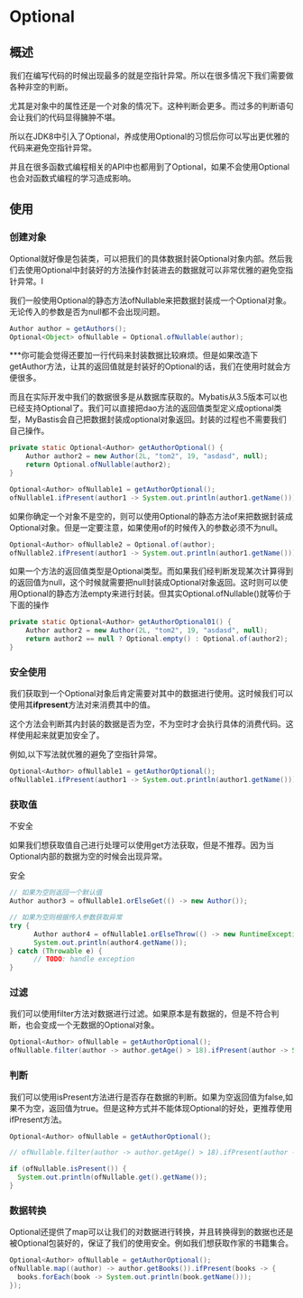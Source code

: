 # Optional

## 概述

我们在编写代码的时候出现最多的就是空指针异常。所以在很多情况下我们需要做各种非空的判断。

尤其是对象中的属性还是一个对象的情况下。这种判断会更多。而过多的判断语句会让我们的代码显得臃肿不堪。

所以在JDK8中引入了Optional，养成使用Optional的习惯后你可以写出更优雅的代码来避免空指针异常。

并且在很多函数式编程相关的API中也都用到了Optional，如果不会使用Optional也会对函数式编程的学习造成影响。

## 使用

### 创建对象

Optional就好像是包装类，可以把我们的具体数据封装Optional对象内部。然后我们去使用Optional中封装好的方法操作封装进去的数据就可以非常优雅的避免空指针异常。I

我们一般使用Optional的静态方法ofNullable来把数据封装成一个Optional对象。无论传入的参数是否为null都不会出现问题。

```java
Author author = getAuthors();
Optional<Object> ofNullable = Optional.ofNullable(author);
```

***你可能会觉得还要加一行代码来封装数据比较麻烦。但是如果改造下getAuthor方法，让其的返回值就是封装好的Optional的话，我们在使用时就会方便很多。

而且在实际开发中我们的数据很多是从数据库获取的。Mybatis从3.5版本可以也已经支持Optional了。我们可以直接把dao方法的返回值类型定义成optional类型，MyBastis会自己把数据封装成optional对象返回。封装的过程也不需要我们自己操作。

```java
private static Optional<Author> getAuthorOptional() {
    Author author2 = new Author(2L, "tom2", 19, "asdasd", null);
    return Optional.ofNullable(author2);
}

Optional<Author> ofNullable1 = getAuthorOptional();
ofNullable1.ifPresent(author1 -> System.out.println(author1.getName()));
```

如果你确定一个对象不是空的，则可以使用Optional的静态方法of来把数据封装成Optional对象。但是一定要注意，如果使用of的时候传入的参数必须不为null。

```java
Optional<Author> ofNullable2 = Optional.of(author);
ofNullable2.ifPresent(author1 -> System.out.println(author1.getName()));
```

如果一个方法的返回值类型是Optional类型。而如果我们经判断发现某次计算得到的返回值为null，这个时候就需要把null封装成Optional对象返回。这时则可以使用Optional的静态方法empty来进行封装。但其实Optional.ofNullable()就等价于下面的操作

```java
private static Optional<Author> getAuthorOptional01() {
    Author author2 = new Author(2L, "tom2", 19, "asdasd", null);
    return author2 == null ? Optional.empty() : Optional.of(author2);
}
```

### 安全使用

我们获取到一个Optional对象后肯定需要对其中的数据进行使用。这时候我们可以使用其**ifpresent**方法对来消费其中的值。

这个方法会判断其内封装的数据是否为空，不为空时才会执行具体的消费代码。这样使用起来就更加安全了。

例如,以下写法就优雅的避免了空指针异常。

```java
Optional<Author> ofNullable1 = getAuthorOptional();
ofNullable1.ifPresent(author1 -> System.out.println(author1.getName()));
```

### 获取值

不安全

如果我们想获取值自己进行处理可以使用get方法获取，但是不推荐。因为当Optional内部的数据为空的时候会出现异常。

安全

```java
// 如果为空则返回一个默认值
Author author3 = ofNullable1.orElseGet(() -> new Author());

// 如果为空则根据传入参数获取异常
try {
      Author author4 = ofNullable1.orElseThrow(() -> new RuntimeException("空"));
      System.out.println(author4.getName());
} catch (Throwable e) {
      // TODO: handle exception
}
```

### 过滤

我们可以使用filter方法对数据进行过滤。如果原本是有数据的，但是不符合判断，也会变成一个无数据的Optional对象。

```java
Optional<Author> ofNullable = getAuthorOptional();
ofNullable.filter(author -> author.getAge() > 18).ifPresent(author -> System.out.println(author.getName()));
```

### 判断

我们可以使用isPresent方法进行是否存在数据的判断。如果为空返回值为false,如果不为空，返回值为true。但是这种方式并不能体现Optional的好处，更推荐使用ifPresent方法。

```java
Optional<Author> ofNullable = getAuthorOptional();

// ofNullable.filter(author -> author.getAge() > 18).ifPresent(author -> System.out.println(author.getName()));

if (ofNullable.isPresent()) {
  System.out.println(ofNullable.get().getName());
}
```

### 数据转换

Optional还提供了map可以让我们的对数据进行转换，并且转换得到的数据也还是被Optional包装好的，保证了我们的使用安全。例如我们想获取作家的书籍集合。

```java
Optional<Author> ofNullable = getAuthorOptional();
ofNullable.map((author) -> author.getBooks()).ifPresent(books -> {
  books.forEach(book -> System.out.println(book.getName()));
});
```
